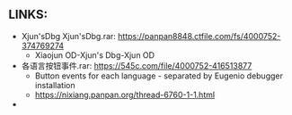 
## LINKS:
* Xjun'sDbg Xjun'sDbg.rar: https://panpan8848.ctfile.com/fs/4000752-374769274
  * Xiaojun OD-Xjun's Dbg-Xjun OD
* 各语言按钮事件.rar: https://545c.com/file/4000752-416513877
  * Button events for each language - separated by Eugenio debugger installation
  * https://nixiang.panpan.org/thread-6760-1-1.html
* 

